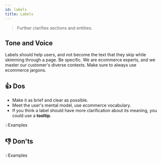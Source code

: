 ```yaml
---
id: labels
title: Labels
---
```


> Further clarifies sections and entities.  

## Tone and Voice

Labels should help users, and not become the text that they skip while skimming through a page. Be specific. We are ecommerce experts, and we master our customer's diverse contexts. Make sure to always use ecommerce jargons.   



## 👍 Dos

- Make it as brief and clear as possible.  
- Meet the user's mental model, use ecommerce vocabulary.  
- If you think a label should have more clarification about its meaning, you could use a **tooltip**.  

💡Examples


## 👎 Don'ts


💡Examples
